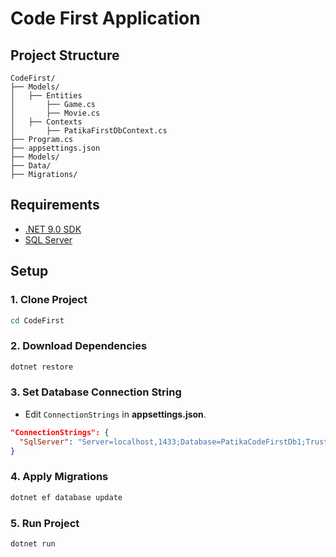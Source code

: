 # Code First Application

## Project Structure

```
CodeFirst/
├── Models/
│   ├── Entities
│       ├── Game.cs
│       ├── Movie.cs
│   ├── Contexts
│       ├── PatikaFirstDbContext.cs
├── Program.cs
├── appsettings.json
├── Models/
├── Data/
├── Migrations/
```

## Requirements

- [.NET 9.0 SDK](https://dotnet.microsoft.com/download)
- [SQL Server](https://www.microsoft.com/sql-server)

## Setup

### 1. Clone Project

```bash
cd CodeFirst
```

### 2. Download Dependencies

```bash
dotnet restore
```

### 3. Set Database Connection String

- Edit `ConnectionStrings` in **appsettings.json**.

```json
"ConnectionStrings": {
  "SqlServer": "Server=localhost,1433;Database=PatikaCodeFirstDb1;Trusted_Connection=False;User Id=sa;Password=\"[YOUR_PASSWORD]\";Encrypt=False;"
}
```

### 4. Apply Migrations 

```bash
dotnet ef database update
```

### 5. Run Project

```bash
dotnet run
```